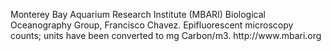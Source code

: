<p>Monterey Bay Aquarium Research Institute (MBARI) Biological Oceanography Group, Francisco Chavez. Epifluorescent microscopy counts; units have been converted to mg Carbon/m3. http://www.mbari.org
